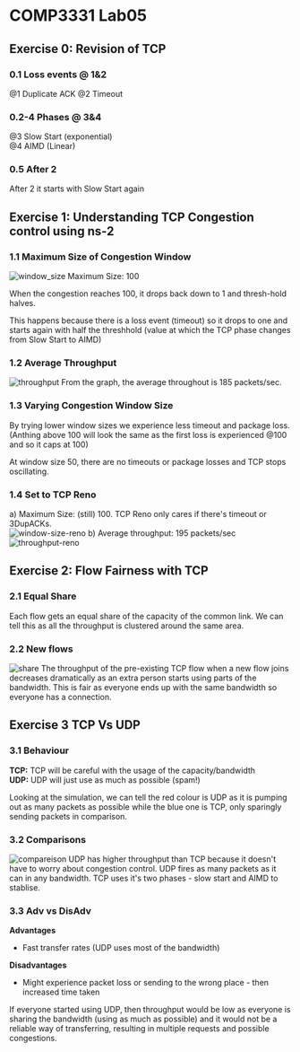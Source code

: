 # COMP3331 Lab05 

## Exercise 0: Revision of TCP 
### 0.1 Loss events @ 1&2
@1 Duplicate ACK 
@2 Timeout  
### 0.2-4 Phases @ 3&4 
@3 Slow Start (exponential)  
@4 AIMD (Linear) 
### 0.5 After 2 
After 2 it starts with Slow Start again 

## Exercise 1: Understanding TCP Congestion control using ns-2 

### 1.1 Maximum Size of Congestion Window 
![window_size](ex1q1.png)
Maximum Size: 100  

When the congestion reaches 100, it drops back down to 1 and thresh-hold halves.  

This happens because there is a loss event (timeout) so it drops to one and starts again with half the threshhold (value at which the TCP phase changes from Slow Start to AIMD) 

### 1.2 Average Throughput 
![throughput](eq1q2.png)
From the graph, the average throughout is 185 packets/sec. 

### 1.3 Varying Congestion Window Size 

By trying lower window sizes we experience less timeout and package loss.(Anthing above 100 will look the same as the first loss is experienced @100 and so it caps at 100) 

At window size 50, there are no timeouts or package losses and TCP stops oscillating.

### 1.4 Set to TCP Reno 

a) Maximum Size: (still) 100. TCP Reno only cares if there's timeout or 3DupACKs.  
![window-size-reno](ex1q4-window-size.png) 
b) Average throughput: 195 packets/sec
![throughput-reno](eq1q4-throughput.png)

## Exercise 2: Flow Fairness with TCP 
### 2.1 Equal Share 

Each flow gets an equal share of the capacity of the common link. We can tell this as all the throughput is clustered around the same area. 

### 2.2 New flows 
![share](ex2.png)
The throughput of the pre-existing TCP flow when a new flow joins decreases dramatically as an extra person starts using parts of the bandwidth. This is fair as everyone ends up with the same bandwidth so everyone has a connection. 

## Exercise 3 TCP Vs UDP 
### 3.1 Behaviour 
**TCP:** TCP will be careful with the usage of the capacity/bandwidth  
**UDP:** UDP will just use as much as possible (spam!) 

Looking at the simulation, we can tell the red colour is UDP as it is pumping out as many packets as possible while the blue one is TCP, only sparingly sending packets in comparison. 

### 3.2 Comparisons 
![compareison](ex3.png)
UDP has higher throughput than TCP because it doesn't have to worry about congestion control. UDP fires as many packets as it can in any bandwidth. TCP uses it's two phases - slow start and AIMD to stablise. 

### 3.3 Adv vs DisAdv

**Advantages** 
* Fast transfer rates (UDP uses most of the bandwidth)

**Disadvantages**
* Might experience packet loss or sending to the wrong place - then increased time taken 

If everyone started using UDP, then throughput would be low as everyone is sharing the bandwidth (using as much as possible) and it would not be a reliable way of transferring, resulting in multiple requests and possible congestions.




